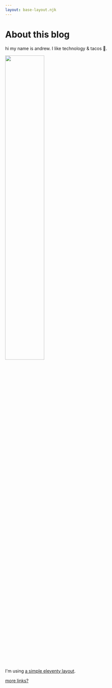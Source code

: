 ```yaml
--- 
layout: base-layout.njk 
--- 
```


<style>
  img {
    width: 50%;
    height: auto;
  }
</style>

# About this blog 

hi my name is andrew. I like technology & tacos 🌮.
  
![](https://avatars.githubusercontent.com/u/22807629?v=4)

I'm using [a simple eleventy layout](https://github.com/JonUK/eleventy-blog).

[more links?](https://linktr.ee/adnjoo)
